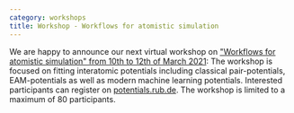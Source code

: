 ```yaml
---
category: workshops
title: Workshop - Workflows for atomistic simulation
---
```

We are happy to announce our next virtual workshop on ["Workflows for atomistic simulation" from 10th to 12th of March 2021](http://potentials.rub.de): 
The workshop is focused on fitting interatomic potentials including classical pair-potentials, EAM-potentials as well as
modern machine learning potentials. Interested participants can register on [potentials.rub.de](http://potentials.rub.de). 
The workshop is limited to a maximum of 80 participants.
